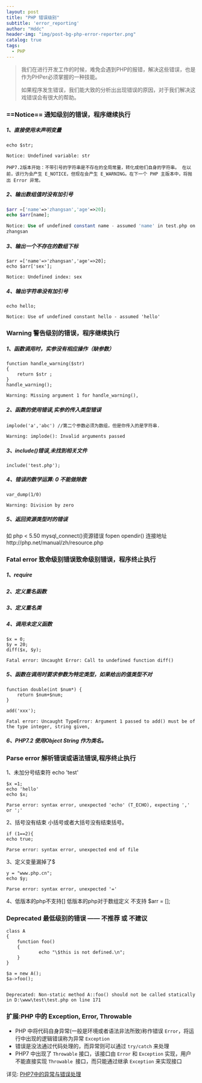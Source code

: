 ```yaml
---
layout: post
title: "PHP 错误级别"
subtitle: 'error_reporting'
author: "Hddc"
header-img: "img/post-bg-php-error-reporter.png"
catalog: true
tags:
  - PHP
---
```

> 我们在进行开发工作的时候，难免会遇到PHP的报错，解决这些错误，也是作为PHPer必须掌握的一种技能。
> 
> 如果程序发生错误，我们能大致的分析出出现错误的原因，对于我们解决这戏错误会有很大的帮助。

### ==Notice== 通知级别的错误，程序继续执行
##### 1、直接使用未声明变量	
```
echo $str; 

Notice: Undefined variable: str

PHP7.2版本开始：不带引号的字符串是不存在的全局常量，转化成他们自身的字符串。 在以前，该行为会产生 E_NOTICE，但现在会产生 E_WARNING。在下一个 PHP 主版本中，将抛出 Error 异常。
```
##### 2、输出数组值时没有加引号 
```php
$arr =['name'=>'zhangsan','age'=>20];
echo $arr[name];

Notice: Use of undefined constant name - assumed 'name' in test.php on line 71
zhangsan
```

##### 3、输出一个不存在的数组下标 
```
$arr =['name'=>'zhangsan','age'=>20]; 
echo $arr['sex'];

Notice: Undefined index: sex
```

##### 4、输出字符串没有加引号

```
echo hello;

Notice: Use of undefined constant hello - assumed 'hello'
```




### Warning 警告级别的错误，程序继续执行
##### 1、函数调用时，实参没有相应操作（缺参数）
```
function handle_warning($str)
{ 
    return $str ;
}
handle_warning();

Warning: Missing argument 1 for handle_warning(),
```

##### 2、函数的使用错误,实参的传入类型错误
```
implode('a','abc') //第二个参数必须为数组，但是你传入的是字符串.

Warning: implode(): Invalid arguments passed 
```

##### 3、include()错误,未找到相关文件
```
include('test.php');
```
##### 4、错误的数学运算: 0 不能做除数

```
var_dump(1/0)

Warning: Division by zero
```

##### 5、返回资源类型时的错误
如 php < 5.50	mysql_connect()资源错误 fopen opendir() 连接地址http://php.net/manual/zh/resource.php
### Fatal error 致命级别错误致命级别错误，程序终止执行
##### 1、require
##### 2、定义重名函数 
##### 3、定义重名类
##### 4、调用未定义函数

```
$x = 0;
$y = 20;
diff($x, $y);
```
```
Fatal error: Uncaught Error: Call to undefined function diff() 
```
##### 5、函数在调用时要求参数为特定类型，如果给出的值类型不对
```
function double(int $num*) {
    return $num+$num;
}

add('xxx');

Fatal error: Uncaught TypeError: Argument 1 passed to add() must be of the type integer, string given,
```

##### 6、PHP7.2 使用Object String 作为类名。



### Parse error 解析错误或语法错误,程序终止执行
1、未加分号结束符 echo 'test'

```
$x =1;
echo 'hello'
echo $x;

Parse error: syntax error, unexpected 'echo' (T_ECHO), expecting ',' or ';'
```

2、括号没有结束 小括号或者大括号没有结束括号。

```
if (1==2){
echo true;

Parse error: syntax error, unexpected end of file
```


3、定义变量漏掉了$
```
y = "www.php.cn"; 
echo $y;

Parse error: syntax error, unexpected '=' 
```
4、低版本的php不支持[] 低版本的php对于数组定义 不支持 $arr = [];
### Deprecated 最低级别的错误 —— 不推荐 或 不建议

```
class A
{
    function foo()
    {
            echo "\$this is not defined.\n";
    }
}

$a = new A();
$a->foo();


```


```
Deprecated: Non-static method A::foo() should not be called statically in D:\www\test\test.php on line 171
```


### 扩展:PHP 中的 Exception, Error, Throwable
- PHP 中将代码自身异常(一般是环境或者语法非法所致)称作错误 `Error`，将运行中出现的逻辑错误称为异常 `Exception`
- 错误是没法通过代码处理的，而异常则可以通过 `try/catch` 来处理
- PHP7 中出现了 `Throwable` 接口，该接口由 `Error` 和 `Exception` 实现，用户不能直接实现 `Throwable `接口，而只能通过继承 `Exception` 来实现接口

详见: [PHP7中的异常与错误处理](https://novnan.github.io/PHP/throwable-exceptions-and-errors-in-php7/)






 